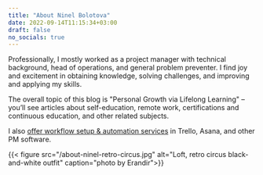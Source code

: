 ```yaml
---
title: "About Ninel Bolotova"
date: 2022-09-14T11:15:34+03:00
draft: false
no_socials: true
---
```


Professionally, I mostly worked as a project manager with technical background, head of operations, and general problem preventer. I find joy and excitement in obtaining knowledge, solving challenges, and improving and applying my skills.

The overall topic of this blog is "Personal Growth via Lifelong Learning" – you’ll see articles about self-education, remote work, certifications and continuous education, and other related subjects.

I also [offer workflow setup & automation services](/workflow-setup-automation-expert-specialist-hire/) in Trello, Asana, and other PM software.

{{< figure src="/about-ninel-retro-circus.jpg" alt="Loft, retro circus black-and-white outfit" caption="photo by Erandir">}}
